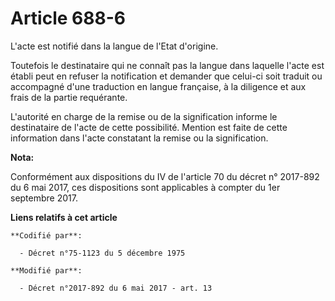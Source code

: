 # Article 688-6

L'acte est notifié dans la langue de l'Etat d'origine.

Toutefois le destinataire qui ne connaît pas la langue dans laquelle l'acte est établi peut en refuser la notification et
demander que celui-ci soit traduit ou accompagné d'une traduction en langue française, à la diligence et aux frais de la
partie requérante.

L'autorité en charge de la remise ou de la signification informe le destinataire de l'acte de cette possibilité. Mention est
faite de cette information dans l'acte constatant la remise ou la signification.

**Nota:**

Conformément aux dispositions du IV de l'article 70 du décret n° 2017-892 du 6 mai 2017, ces dispositions sont applicables à
compter du 1er septembre 2017.

**Liens relatifs à cet article**

	**Codifié par**:

	  - Décret n°75-1123 du 5 décembre 1975

	**Modifié par**:

	  - Décret n°2017-892 du 6 mai 2017 - art. 13
